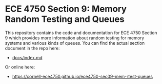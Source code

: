 
ECE 4750 Section 9: Memory Random Testing and Queues
==========================================================================

This repository contains the code and documentation for ECE 4750 Section
9 which provides more information about random testing for memory systems
and various kinds of queues. You can find the actual section document in
the repo here:

 - [docs/index.md](docs/index.md)

Or online here:

 - https://cornell-ece4750.github.io/ece4750-sec09-mem-rtest-queues

